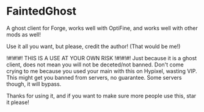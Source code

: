 # FaintedGhost
A ghost client for Forge, works well with OptiFine, and works well with other mods as well!

Use it all you want, but please, credit the author! (That would be me!)

!#!#!#! THIS IS A USE AT YOUR OWN RISK !#!#!#!
Just because it is a ghost client, does not mean you will not be deceted/not banned.
Don't come crying to me because you used your main with this on Hypixel, wasting VIP.
This might get you banned from servers, no guarantee. Some servers though, it will bypass.

Thanks for using it, and if you want to make sure more people use this, star it please!
